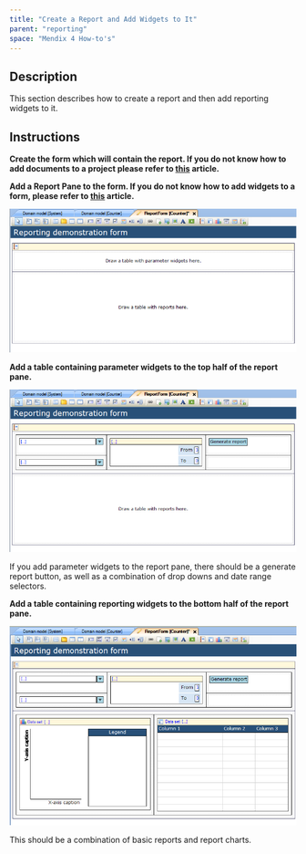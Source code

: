 ```yaml
---
title: "Create a Report and Add Widgets to It"
parent: "reporting"
space: "Mendix 4 How-to's"
---
```

## Description

This section describes how to create a report and then add reporting widgets to it.

## Instructions

 **Create the form which will contain the report. If you do not know how to add documents to a project please refer to [this](add-documents-to-a-module) article.**

 **Add a Report Pane to the form. If you do not know how to add widgets to a form, please refer to [this](add-a-widget-to-a-form) article.**

![](attachments/2621475/2752704.png)

 **Add a table containing parameter widgets to the top half of the report pane.**

![](attachments/2621475/2752728.png)

If you add parameter widgets to the report pane, there should be a generate report button, as well as a combination of drop downs and date range selectors.

 **Add a table containing reporting widgets to the bottom half of the report pane.**

![](attachments/2621475/2752729.png)

This should be a combination of basic reports and report charts.
